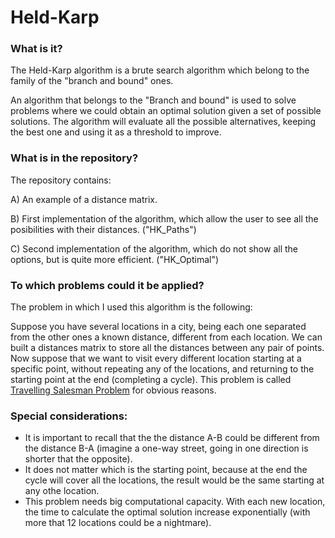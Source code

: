 # Held-Karp

### What is it?
The Held-Karp algorithm is a brute search algorithm which belong to the family of the "branch and bound" ones.

An algorithm that belongs to the "Branch and bound" is used to solve problems where we could obtain an optimal solution given a set of possible solutions. The algorithm will evaluate all the possible alternatives, keeping the best one and using it as a threshold to improve.

### What is in the repository? 

The repository contains:

  A) An example of a distance matrix.
  
  B) First implementation of the algorithm, which allow the user to see all the posibilities with their distances. ("HK_Paths")
  
  C) Second implementation of the algorithm, which do not show all the options, but is quite more efficient. ("HK_Optimal")

### To which problems could it be applied?
The problem in which I used this algorithm is the following:

Suppose you have several locations in a city, being each one separated from the other ones a known distance, different from each location. We can built a distances matrix to store all the distances between any pair of points. Now suppose that we want to visit every different location starting at a specific point, without repeating any of the locations, and returning to the starting point at the end (completing a cycle). This problem is called <a href="https://en.wikipedia.org/wiki/Travelling_salesman_problem">Travelling Salesman Problem</a> for obvious reasons.

### Special considerations:
* It is important to recall that the the distance A-B could be different from the distance B-A (imagine a one-way street, going in one direction is shorter that the opposite).
* It does not matter which is the starting point, because at the end the cycle will cover all the locations, the result would be the same starting at any othe location.
* This problem needs big computational capacity. With each new location, the time to calculate the optimal solution increase exponentially (with more that 12 locations could be a nightmare).
